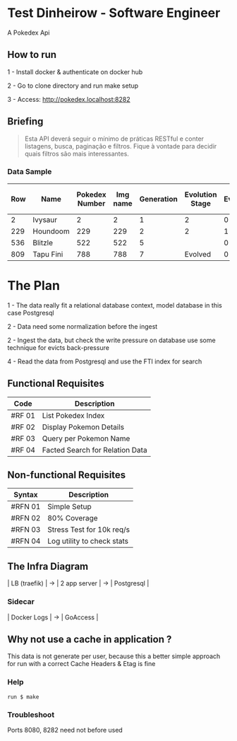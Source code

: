 # Test Dinheirow - Software Engineer

A Pokedex Api

## How to run

1 - Install docker & authenticate on docker hub

2 - Go to clone directory and run make setup

3 - Access: http://pokedex.localhost:8282

## Briefing
> Esta API deverá seguir o mínimo de práticas RESTful e conter listagens, busca, paginação e filtros. 
> Fique à vontade para decidir quais filtros são mais interessantes.


### Data Sample


| Row | Name      | Pokedex Number | Img name | Generation | Evolution Stage | Evolved | FamilyID | Cross Gen | Type 1   | Type 2 | Weather 1   | Weather 2   | STAT TOTAL | ATK | DEF | STA | Legendary | Aquireable | Spawns | Regional | Raidable | Hatchable | Shiny | Nest | New | Not-Gettable | Future Evolve | 100% CP @ 40 | 100% CP @ 39 |
|-----|-----------|----------------|----------|------------|-----------------|---------|----------|-----------|----------|--------|-------------|-------------|------------|-----|-----|-----|-----------|------------|--------|----------|----------|-----------|-------|------|-----|--------------|---------------|--------------|--------------|
| 2   | Ivysaur   | 2              | 2        | 1          | 2               | 0       | 1        | 0         | grass    | poison | Sunny/clear | Cloudy      | 422        | 151 | 151 | 120 | 0         | 1          | 1      | 0        | 0        | 0         | 0     | 0    | 0   | 0            | 0             | 1552         | 1529         | 
| 229 | Houndoom  | 229            | 229      | 2          | 2               | 1       | 119      | 0         | dark     | fire   | Fog         | Sunny/clear | 533        | 224 | 159 | 150 | 0         | 1          | 1      | 0        | 0        | 0         | 0     | 0    | 0   | 0            | 0             | 2529         | 2493         | 
| 536 | Blitzle   | 522            | 522      | 5          |                 | 0       |          | 0         | electric |        | Rainy       |             | 272        | 118 | 64  | 90  | 0         | 0          | 0      | 0        | 0        | 0         | 0     | 0    | 0   | 0            | 0             | 756          | 745          | 
| 809 | Tapu Fini | 788            | 788      | 7          | Evolved         | 0       |          | 0         | water    | fairy  | Rainy       | Cloudy      | 590        | 189 | 261 | 140 | 1         | 0          | 0      | 0        | 0        | 0         | 0     | 0    | 0   | 0            | 0             | 2635         | 2597         | 


# The Plan

1 - The data really fit a relational database context, model database in this case Postgresql

2 - Data need some normalization before the ingest

2 - Ingest the data, but check the write pressure on database use some technique for evicts back-pressure

4 - Read the data from Postgresql and use the FTI index for search



## Functional Requisites


| Code   | Description                     |
|--------|---------------------------------|
| #RF 01 | List Pokedex Index              |
| #RF 02 | Display Pokemon Details         |
| #RF 03 | Query per Pokemon Name          |
| #RF 04 | Facted Search for Relation Data |


## Non-functional Requisites


| Syntax  | Description                |
|---------|----------------------------|
| #RFN 01 | Simple Setup               |
| #RFN 02 | 80% Coverage               |
| #RFN 03 | Stress Test for 10k req/s  |
| #RFN 04 | Log utility to check stats |


## The Infra Diagram

| LB (traefik) | -> | 2 app server | -> | Postgresql |

### Sidecar

| Docker Logs | -> | GoAccess |

## Why not use a cache in application ?

This data is not generate per user, because this a better simple approach for run with a correct Cache Headers & Etag is
fine

### Help

``run $ make``


### Troubleshoot

Ports 8080, 8282 need not before used